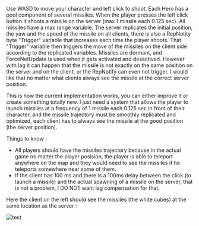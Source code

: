 Use WASD to move your character and left click to shoot. Each Hero has a pool component of several missiles. When the player presses the left click button it shoots a missile on the server (max 1 missile each 0.125 sec).
All missiles have a max range variable. The server replicates the initial position, the yaw and the speed of the missile on all clients, there is also a RepNotity byte "Trigger" variable that increases each time the player shoots. That "Trigger" variable then triggers the move of the missiles on the client side according to the replicated variables.
Missiles are dormant, and ForceNetUpdate is used when it gets activated and desactived.
However with lag it can happen that the missile is not exactly on the same position on the server and on the client, or the RepNotify can even not trigger.
I would like that no matter what clients always see the missile at the correct server position.

This is how the current implementation works, you can either improve it or create something totally new. I just need a system that allows the player to launch missiles at a frequency of 1 missile each 0.125 sec in front of their character, and the missile trajectory must be smoothly replicated and optimized, each client has to always see the missile at the good position (the server position).

Things to know :
- All players should have the missiles trajectory because in the actual game no matter the player posision, the player is able to teleport anywhere on the map and they would need to see the missiles if he teleports somewhere near some of them.
- If the client has 100 ms and there is a 100ms delay between the click (to launch a missile) and the actual spawning of a missile on the server, that is not a problem, I DO NOT want lag compensation for that.

Here the client on the left should see the missiles (the white cubes) at the same location as the server :

![test](https://i.ibb.co/ccQTV8T7/Capture-d-cran-2025-03-23-144120.png)
